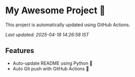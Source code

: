 # My Awesome Project 🚀

This project is automatically updated using GitHub Actions.

_Last updated: 2025-04-18 14:26:58 IST_

## Features
- Auto-update README using Python 🐍
- Auto Git push with GitHub Actions 🤖

